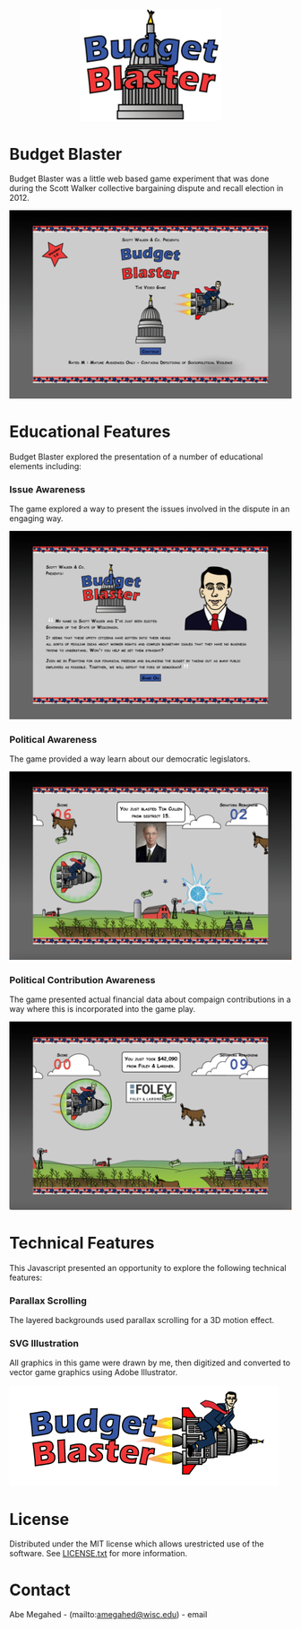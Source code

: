 <p align="center">
  <div align="center">
    <img src="./images/logos/budget-blaster.png" alt="Logo" style="width:50%">
  </div>
</p>

# Budget Blaster

Budget Blaster was a little web based game experiment that was done during the Scott Walker collective bargaining dispute and recall election in 2012.  

![Screen Shot](images/screen-shots/budget-blaster.png) 

# Educational Features

Budget Blaster explored the presentation of a number of educational elements including:

### Issue Awareness

The game explored a way to present the issues involved in the dispute in an engaging way.  

![Screen Shot](images/screen-shots/intro.png) 

### Political Awareness

The game provided a way learn about our democratic legislators. 

![Screen Shot](images/screen-shots/level1.png) 

### Political Contribution Awareness

The game presented actual financial data about compaign contributions in a way where this is incorporated into the game play.

![Screen Shot](images/screen-shots/contribution.png) 

# Technical Features

This Javascript presented an opportunity to explore the following technical features:

### Parallax Scrolling

The layered backgrounds used parallax scrolling for a 3D motion effect.

### SVG Illustration

All graphics in this game were drawn by me, then digitized and converted to vector game graphics using Adobe Illustrator.

![Screen Shot](images/logos/budget-blaster2.png) 

<!-- LICENSE -->

# License

Distributed under the MIT license which allows urestricted use of the software. See [LICENSE.txt](LICENSE.txt) for more information.

<!-- CONTACT -->

# Contact

Abe Megahed - (mailto:amegahed@wisc.edu) - email
